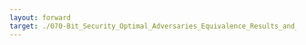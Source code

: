 ```yaml
---
layout: forward
target: ./070-Bit_Security_Optimal_Adversaries_Equivalence_Results_and_a_Toolbox_for_Computational-statistical_Security_Analysis
---
```

